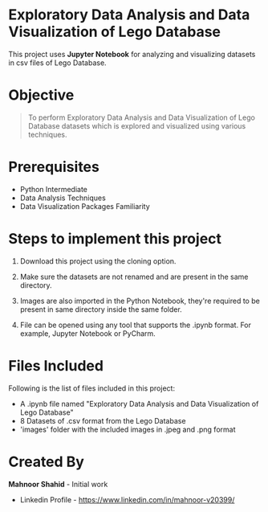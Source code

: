 # Exploratory Data Analysis and Data Visualization of Lego Database

This project uses **Jupyter Notebook** for analyzing and visualizing datasets in csv files of Lego Database.

# Objective

> To perform Exploratory Data Analysis and Data Visualization of Lego Database datasets which is explored and visualized using various techniques. 

# Prerequisites
 - Python Intermediate
 - Data Analysis Techniques
 - Data Visualization Packages Familiarity
  
# Steps to implement this project
1) Download this project using the cloning option.

2) Make sure the datasets are not renamed and are present in the same directory.

3) Images are also imported in the Python Notebook, they're required to be present in same directory inside the same folder.

4) File can be opened using any tool that supports the .ipynb format. For example, Jupyter Notebook or PyCharm.

 # Files Included
 Following is the list of files included in this project:
 
 - A .ipynb file named "Exploratory Data Analysis and Data Visualization of Lego Database"
 - 8 Datasets of .csv format from the Lego Database
 - 'images' folder with the included images in .jpeg and .png format
 
 # Created By
 **Mahnoor Shahid** - Initial work
 - Linkedin Profile - https://www.linkedin.com/in/mahnoor-v20399/

